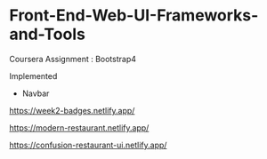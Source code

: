 # Front-End-Web-UI-Frameworks-and-Tools
Coursera Assignment : Bootstrap4 

Implemented
* Navbar 

https://week2-badges.netlify.app/ 

https://modern-restaurant.netlify.app/ 

https://confusion-restaurant-ui.netlify.app/ 
